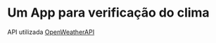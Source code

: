 <h1>Um App para verificação do clima</h1>
<p>API utilizada <a href="https://openweathermap.org/">OpenWeatherAPI</a></p>

